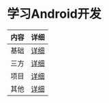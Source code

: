 # 学习Android开发

| 内容 | 详细 |
|-----|-----|
| 基础 | [详细](https://github.com/BruceAnda/LearnAndroidDevelop/tree/master/app/src/main/java/cn/zhaoliang5156/learnandroiddevelop/ui/basic) |
| 三方 | [详细]() |
| 项目 | [详细]() |
| 其他 | [详细]() |